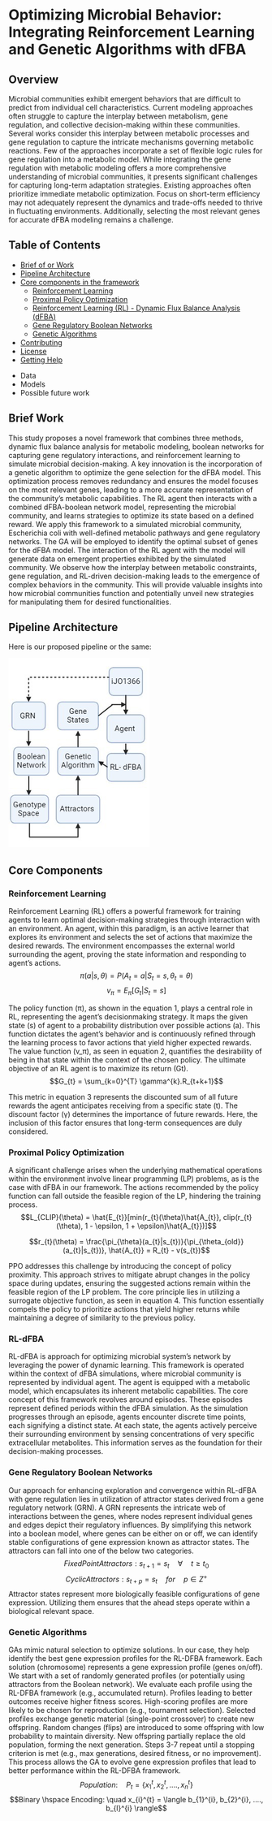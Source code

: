 # Optimizing Microbial Behavior: Integrating Reinforcement Learning and Genetic Algorithms with dFBA

## Overview
Microbial communities exhibit emergent behaviors that are difficult to predict from individual cell characteristics. Current modeling approaches often struggle to capture the interplay between metabolism, gene regulation, and collective decision-making within these communities. Several works consider this interplay between metabolic processes and gene regulation to capture the intricate mechanisms governing metabolic reactions. Few of the approaches incorporate a set of flexible logic rules for gene regulation into a metabolic model. While integrating the gene regulation with metabolic modeling offers a more comprehensive understanding of microbial communities, it presents significant challenges for capturing long-term adaptation strategies. Existing approaches often prioritize immediate metabolic optimization. Focus on short-term efficiency may not adequately represent the dynamics and trade-offs needed to thrive in fluctuating environments. Additionally, selecting the most relevant genes for accurate dFBA modeling remains a challenge.

## Table of Contents
* [Brief of or Work](#brief-work)
* [Pipeline Architecture](#pipeline-architecture)
* [Core components in the framework](#core-components)
    * [Reinforcement Learning](#reinforcement-learning)
    * [ Proximal Policy Optimization](#proximal-policy-optimization)
    * [Reinforcement Learning (RL) - Dynamic Flux Balance Analysis (dFBA)](#rl-dfba)
    * [Gene Regulatory Boolean Networks](#gene-regulatory-boolean-networks)
    * [Genetic Algorithms](#genetic-algorithms)
* [Contributing](optional)
* [License](#license)
* [Getting Help](#getting-help)
- Data
- Models
- Possible future work

## Brief Work
This study proposes a novel framework that combines three methods, dynamic flux balance
analysis for metabolic modeling, boolean networks for capturing gene regulatory interactions,
and reinforcement learning to simulate microbial decision-making. A key innovation is the
incorporation of a genetic algorithm to optimize the gene selection for the dFBA model. This
optimization process removes redundancy and ensures the model focuses on the most relevant
genes, leading to a more accurate representation of the community’s metabolic capabilities.
The RL agent then interacts with a combined dFBA-boolean network model, representing the
microbial community, and learns strategies to optimize its state based on a defined reward.
We apply this framework to a simulated microbial community, Escherichia coli with well-defined
metabolic pathways and gene regulatory networks. The GA will be employed to identify the
optimal subset of genes for the dFBA model. The interaction of the RL agent with the model will
generate data on emergent properties exhibited by the simulated community. We observe how the
interplay between metabolic constraints, gene regulation, and RL-driven decision-making leads
to the emergence of complex behaviors in the community. This will provide valuable insights
into how microbial communities function and potentially unveil new strategies for manipulating
them for desired functionalities.

## Pipeline Architecture
Here is our proposed pipeline or the same:

![The flowchart of the described module](https://github.com/anshul-2010/Computational-Systems-Biology/blob/main/images/display/Flowchart.jpg)

## Core Components
### Reinforcement Learning
Reinforcement Learning (RL) offers a powerful framework for training agents to learn optimal decision-making strategies through interaction with an environment. An agent, within this paradigm, is an active learner that explores its environment and selects the set of actions that maximize the desired rewards. The environment encompasses the external world surrounding the agent, proving the state information and responding to agent’s actions. 
$$\pi(a|s, \theta) = P(A_{t} = a | S_{t} = s, \theta_{t} = \theta)$$
$$v_{\pi} = E_{\pi}[G_{t}|S_{t} = s]$$

The policy function (π), as shown in the equation 1, plays a central role in RL, representing the agent’s decisionmaking strategy. It maps the given state (s) of agent to a probability distribution over possible actions (a). This function dictates the agent’s behavior and is continuously refined through the learning process to favor actions that yield higher expected rewards. The value function (v_π), as seen in equation 2, quantifies the desirability of being in that state within the context of the chosen policy. The ultimate objective of an RL agent is to maximize its return (Gt).
$$G_{t} = \sum_{k=0}^{T} \gamma^{k}.R_{t+k+1}$$

This metric in equation 3 represents the discounted sum of all future rewards the agent anticipates receiving from a specific state (t). The discount factor (γ) determines the importance of future rewards. Here, the inclusion of this factor ensures that long-term consequences are duly considered.

### Proximal Policy Optimization
A significant challenge arises when the underlying mathematical operations within the environment involve linear programming (LP) problems, as is the case with dFBA in our framework. The actions recommended by the policy function can fall outside the feasible region of the LP, hindering the training process.
$$L_{CLIP}(\theta) =  \hat{E_{t}}[min(r_{t}(\theta)\hat{A_{t}}, clip(r_{t}(\theta), 1 - \epsilon, 1 + \epsilon)\hat{A_{t}})]$$

$$r_{t}(\theta) = \frac{\pi_{\theta}(a_{t}|s_{t})}{\pi_{\theta_{old}}(a_{t}|s_{t})}, \hat{A_{t}} = R_{t} - v(s_{t})$$

PPO addresses this challenge by introducing the concept of policy proximity. This approach strives to mitigate abrupt changes in the policy space during updates, ensuring the suggested actions remain within the feasible region of the LP problem. The core principle lies in utilizing a surrogate objective function, as seen in equation 4. This function essentially compels the policy to prioritize actions that yield higher returns while maintaining a degree of similarity to the previous policy.

### RL-dFBA
RL-dFBA is approach for optimizing microbial system’s network by leveraging the power of dynamic learning. This framework is operated within the context of dFBA simulations, where microbial community is represented by individual agent. The agent is equipped with a metabolic model, which encapsulates its inherent metabolic capabilities. The core concept of this framework revolves around episodes. These episodes represent defined periods within the dFBA simulation. As the simulation progresses through an episode, agents encounter discrete time points, each signifying a distinct state. At each state, the agents actively perceive their surrounding environment by sensing concentrations of very specific extracellular metabolites. This information serves as the foundation for their decision-making processes.

### Gene Regulatory Boolean Networks
Our approach for enhancing exploration and convergence within RL-dFBA with gene regulation lies in utilization
of attractor states derived from a gene regulatory network (GRN). A GRN represents the intricate web of interactions
between the genes, where nodes represent individual genes and edges depict their regulatory influences. By simplifying this network into a boolean model, where genes can be either on or off, we can identify stable configurations of gene expression known as attractor states. The attractors can fall into one of the below two categories.
$$Fixed Point Attractors: s_{t+1} = s_{t} \quad \forall \quad t \geq t_{0}$$
$$Cyclic Attractors: s_{t+p} = s_{t} \quad for \quad p \in Z^{+}$$
Attractor states represent more biologically feasible configurations of gene expression. Utilizing them ensures that the ahead steps operate within a biological relevant space.

### Genetic Algorithms
GAs mimic natural selection to optimize solutions. In our case, they help identify the best gene expression profiles for the RL-DFBA framework. Each solution (chromosome) represents a gene expression profile (genes on/off). We start with a set of randomly generated profiles (or potentially using attractors from the Boolean network). We evaluate each profile using the RL-DFBA framework (e.g., accumulated return). Profiles leading to better outcomes receive higher fitness scores. High-scoring profiles are more likely to be chosen for reproduction (e.g., tournament selection). Selected profiles exchange genetic material (single-point crossover) to create new offspring. Random changes (flips) are introduced to some offspring with low probability to maintain diversity. New offspring partially replace the old population, forming the next generation. Steps 3-7 repeat until a stopping criterion is met (e.g., max generations, desired fitness, or no improvement). This process allows the GA to evolve gene expression profiles that lead to better performance within the RL-DFBA framework.
$$Population: \quad P_{t} = \{x_{1}^{t}, x_{2}^{t}, ...., x_{n}^{t}\}$$
$$Binary \hspace Encoding: \quad x_{i}^{t} = \langle b_{1}^{i}, b_{2}^{i}, ...., b_{l}^{i} \rangle$$
